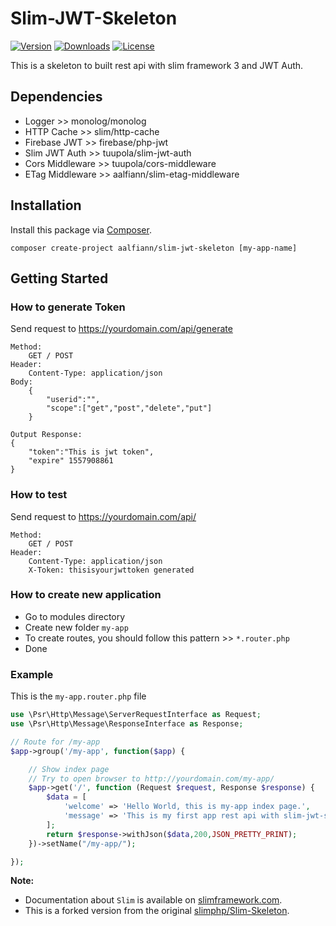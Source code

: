 # Slim-JWT-Skeleton

[![Version](https://img.shields.io/packagist/v/aalfiann/slim-jwt-skeleton.svg)](https://packagist.org/packages/aalfiann/slim-jwt-skeleton)
[![Downloads](https://img.shields.io/packagist/dt/aalfiann/slim-jwt-skeleton.svg)](https://packagist.org/packages/aalfiann/slim-jwt-skeleton)
[![License](https://img.shields.io/packagist/l/aalfiann/slim-jwt-skeleton.svg)](https://github.com/aalfiann/slim-jwt-skeleton/blob/HEAD/LICENSE.md)

This is a skeleton to built rest api with slim framework 3 and JWT Auth. 

## Dependencies
- Logger >> monolog/monolog
- HTTP Cache >> slim/http-cache
- Firebase JWT >> firebase/php-jwt
- Slim JWT Auth >> tuupola/slim-jwt-auth
- Cors Middleware >> tuupola/cors-middleware
- ETag Middleware >> aalfiann/slim-etag-middleware

## Installation

Install this package via [Composer](https://getcomposer.org/).
```
composer create-project aalfiann/slim-jwt-skeleton [my-app-name]
```

## Getting Started

### How to generate Token
Send request to https://yourdomain.com/api/generate

```
Method: 
    GET / POST
Header: 
    Content-Type: application/json
Body:
    {
        "userid":"",
        "scope":["get","post","delete","put"]   
    }

Output Response:
{
    "token":"This is jwt token",
    "expire" 1557908861
}
```

### How to test
Send request to https://yourdomain.com/api/
```
Method:
    GET / POST
Header:
    Content-Type: application/json
    X-Token: thisisyourjwttoken generated
```

### How to create new application
- Go to modules directory
- Create new folder `my-app`
- To create routes, you should follow this pattern >> `*.router.php`
- Done

### Example
This is the `my-app.router.php` file
```php
use \Psr\Http\Message\ServerRequestInterface as Request;
use \Psr\Http\Message\ResponseInterface as Response;

// Route for /my-app
$app->group('/my-app', function($app) {

    // Show index page
    // Try to open browser to http://yourdomain.com/my-app/
    $app->get('/', function (Request $request, Response $response) {
        $data = [
            'welcome' => 'Hello World, this is my-app index page.',
            'message' => 'This is my first app rest api with slim-jwt-skeleton.'
        ];
        return $response->withJson($data,200,JSON_PRETTY_PRINT);
    })->setName("/my-app/");

});
```

**Note:**  
- Documentation about `Slim` is available on [slimframework.com](http://slimframework.com).
- This is a forked version from the original [slimphp/Slim-Skeleton](https://github.com/slimphp/Slim-Skeleton).